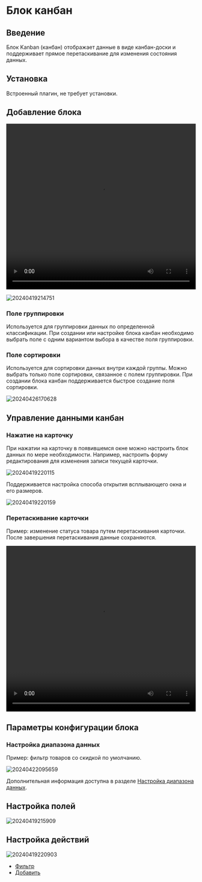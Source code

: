 # Блок канбан

<PluginInfo name="block-kanban"></PluginInfo>

## Введение

Блок Kanban (канбан) отображает данные в виде канбан-доски и поддерживает прямое перетаскивание для изменения состояния данных.

## Установка

Встроенный плагин, не требует установки.

## Добавление блока

<video width="100%" height="440" controls>
      <source src="https://static-docs.nocobase.com/20240419214551.mp4" type="video/mp4">
</video>

![20240419214751](https://static-docs.nocobase.com/20240419214751.png)

### Поле группировки

Используется для группировки данных по определенной классификации. При создании или настройке блока канбан необходимо выбрать поле с одним вариантом выбора в качестве поля группировки.

### Поле сортировки

Используется для сортировки данных внутри каждой группы. Можно выбрать только поле сортировки, связанное с полем группировки. При создании блока канбан поддерживается быстрое создание поля сортировки.

![20240426170628](https://nocobase-docs.oss-cn-beijing.aliyuncs.com/20240426170628.png)

## Управление данными канбан

### Нажатие на карточку

При нажатии на карточку в появившемся окне можно настроить блок данных по мере необходимости. Например, настроить форму редактирования для изменения записи текущей карточки.

![20240419220115](https://static-docs.nocobase.com/20240419220115.png)

Поддерживается настройка способа открытия всплывающего окна и его размеров.

![20240419220159](https://static-docs.nocobase.com/20240419220159.png)

### Перетаскивание карточки

Пример: изменение статуса товара путем перетаскивания карточки. После завершения перетаскивания данные сохраняются.

<video width="100%" height="440" controls>
      <source src="https://static-docs.nocobase.com/20240419221247.mp4" type="video/mp4">
</video>

## Параметры конфигурации блока

### Настройка диапазона данных

Пример: фильтр товаров со скидкой по умолчанию.

![20240422095659](https://static-docs.nocobase.com/20240422095659.png)

Дополнительная информация доступна в разделе [Настройка диапазона данных](/handbook/ui/blocks/block-settings/data-scope).

## Настройка полей

![20240419215909](https://static-docs.nocobase.com/20240419215909.png)

## Настройка действий

![20240419220903](https://static-docs.nocobase.com/20240419220903.png)

- [Фильтр](/handbook/ui/actions/types/filter)
- [Добавить](/handbook/ui/actions/types/add-new)